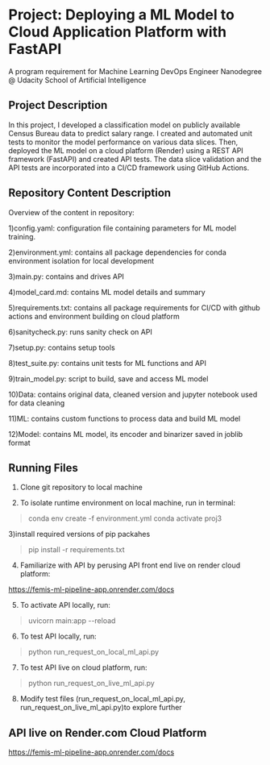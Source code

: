# Project: Deploying a ML Model to Cloud Application Platform with FastAPI

A program requirement for Machine Learning DevOps Engineer Nanodegree @ Udacity School of Artificial Intelligence

## Project Description

In this project, I developed a classification model on publicly available Census Bureau data to predict salary range. I created and automated unit tests to monitor the model performance on various data slices. Then, deployed the ML model on a cloud platform (Render) using a REST API framework (FastAPI) and created API tests. The data slice validation and the API tests are incorporated into a CI/CD framework using GitHub Actions.

## Repository Content Description

Overview of the content in repository:

1)config.yaml: configuration file containing parameters for ML model training. 

2)environment.yml: contains all package dependencies for conda environment isolation for local development

3)main.py: contains and drives API

4)model_card.md: contains ML model details and summary

5)requirements.txt: contains all package requirements for CI/CD with github actions and environment building on cloud platform

6)sanitycheck.py: runs sanity check on API

7)setup.py: contains setup tools

8)test_suite.py: contains unit tests for ML functions and API

9)train_model.py: script to build, save and access ML model

10)Data: contains original data, cleaned version and jupyter notebook used for data cleaning

11)ML: contains custom functions to process data and build ML model

12)Model: contains ML model, its encoder and binarizer saved in joblib format


## Running Files

1) Clone git repository to local machine

2) To isolate runtime environment on local machine, run in terminal:

> conda env create -f environment.yml
> conda activate proj3

3)install required versions of pip packahes

> pip install -r requirements.txt  

4) Familiarize with API by perusing API front end live on render cloud platform:

https://femis-ml-pipeline-app.onrender.com/docs

5) To activate API locally, run:

> uvicorn main:app --reload

6) To test API locally, run:

> python run_request_on_local_ml_api.py

7) To test API live on cloud platform, run:

> python run_request_on_live_ml_api.py

8) Modify test files (run_request_on_local_ml_api.py, run_request_on_live_ml_api.py)to explore further

## API live on Render.com Cloud Platform

https://femis-ml-pipeline-app.onrender.com/docs
